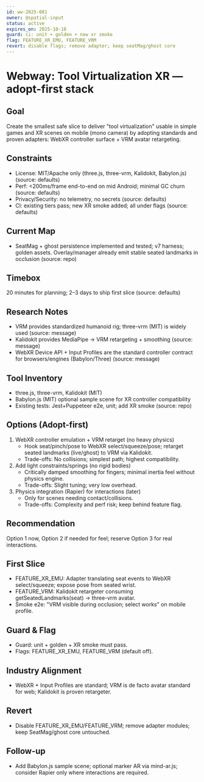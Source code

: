 ```yaml
---
id: ww-2025-081
owner: @spatial-input
status: active
expires_on: 2025-10-10
guard: ci: unit + golden + new xr smoke
flag: FEATURE_XR_EMU, FEATURE_VRM
revert: disable flags; remove adapter; keep seatMag/ghost core
---
```

# Webway: Tool Virtualization XR — adopt-first stack

## Goal

Create the smallest safe slice to deliver "tool virtualization" usable in simple games and XR scenes on mobile (mono camera) by adopting standards and proven adapters: WebXR controller surface + VRM avatar retargeting.

## Constraints

- License: MIT/Apache only (three.js, three-vrm, Kalidokit, Babylon.js) (source: defaults)
- Perf: <200ms/frame end-to-end on mid Android; minimal GC churn (source: defaults)
- Privacy/Security: no telemetry, no secrets (source: defaults)
- CI: existing tiers pass; new XR smoke added; all under flags (source: defaults)

## Current Map

- SeatMag + ghost persistence implemented and tested; v7 harness; golden assets. Overlay/manager already emit stable seated landmarks in occlusion (source: repo)

## Timebox

20 minutes for planning; 2–3 days to ship first slice (source: defaults)

## Research Notes

- VRM provides standardized humanoid rig; three-vrm (MIT) is widely used (source: message)
- Kalidokit provides MediaPipe → VRM retargeting + smoothing (source: message)
- WebXR Device API + Input Profiles are the standard controller contract for browsers/engines (Babylon/Three) (source: message)

## Tool Inventory

- three.js, three-vrm, Kalidokit (MIT)
- Babylon.js (MIT) optional sample scene for XR controller compatibility
- Existing tests: Jest+Puppeteer e2e, unit; add XR smoke (source: repo)

## Options (Adopt-first)

1. WebXR controller emulation + VRM retarget (no heavy physics)
   - Hook seat/pinch/pose to WebXR select/squeeze/pose; retarget seated landmarks (live/ghost) to VRM via Kalidokit.
   - Trade-offs: No collisions; simplest path; highest compatibility.
2. Add light constraints/springs (no rigid bodies)
   - Critically damped smoothing for fingers; minimal inertia feel without physics engine.
   - Trade-offs: Slight tuning; very low overhead.
3. Physics integration (Rapier) for interactions (later)
   - Only for scenes needing contact/collisions.
   - Trade-offs: Complexity and perf risk; keep behind feature flag.

## Recommendation

Option 1 now, Option 2 if needed for feel; reserve Option 3 for real interactions.

## First Slice

- FEATURE_XR_EMU: Adapter translating seat events to WebXR select/squeeze; expose pose from seated wrist.
- FEATURE_VRM: Kalidokit retargeter consuming getSeatedLandmarks(seat) → three-vrm avatar.
- Smoke e2e: "VRM visible during occlusion; select works" on mobile profile.

## Guard & Flag

- Guard: unit + golden + XR smoke must pass.
- Flags: FEATURE_XR_EMU, FEATURE_VRM (default off).

## Industry Alignment

- WebXR + Input Profiles are standard; VRM is de facto avatar standard for web; Kalidokit is proven retargeter.

## Revert

- Disable FEATURE_XR_EMU/FEATURE_VRM; remove adapter modules; keep SeatMag/ghost core untouched.

## Follow-up

- Add Babylon.js sample scene; optional marker AR via mind-ar.js; consider Rapier only where interactions are required.
